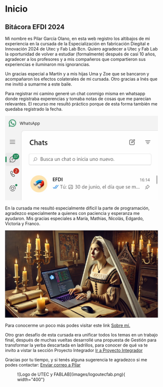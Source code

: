 # Inicio

[sobre-mi]: https://pilargo.github.io/efdi2024PilarGo/about/me/

## Bitácora EFDI 2024

Mi nombre es Pilar García Olano, en esta web registro los altibajos de mi experiencia en la cursada de la Especialización en fabricación Diegital e Innovación 2024 de Utec y Fab Lab Bcn.
Quiero agradecer a Utec y Fab Lab la oportunidad de volver a estudiar (formalmente) después de casi 10 años, agradecer a los profesores y a mis compañeros que compartieron sus experiencias e iluminaron mis ignorancias.

Un gracias especial a Martín y a mis hijas Uma y Zoe que se bancaron y acompañaron los efectos colaterales de mi cursada. Otro gracias a Inés que me invitó a sumarme a este baile.


Para registrar mi camino generé un chat conmigo misma en whatsapp donde registraba experencias y tomaba notas de cosas que me parecían relevantes. El recurso me resultó práctico porque de esta forma también me quedaba registrado la fecha.

![](../images/index/efdichat.jpg)

En la cursada me resultó especialmente dificil la parte de programación, agradezco especialmente a quienes con paciencia y esperanza me ayudaron. Mis gracias especiales a María, Mathias, Nicolás, Edgardo, Victoria y Franco.

![](../images/index/imedioevo.jpg)

Para conocerme un poco más podes visitar este link [Sobre mí.][sobre-mi]

Otro gran desafío de esta cursada era unificar todos los temas en un trabajo final, después de muchas vueltas desarrollé una propuesta de Gestión para transformar la yerba descartada en ladrillos, para conocer de qué va te invito a vistar la sección Proyecto Integrador [Ir a Proyecto Integrador](#proyecto-integrador)


Gracias por tu tiempo, y si tenés alguna sugerencia te agradezco si me podes contactar: [Enviar correo a Pilar](mailto:pilargarciaolano@gmail.com)


<figure markdown="span">
  ![Logo de UTEC y FABLAB](images/logoutecfab.png){ width="400"}
</figure>
